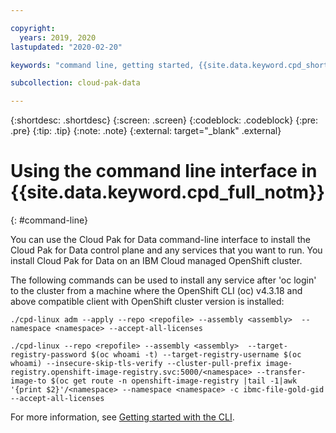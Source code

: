 ```yaml
---

copyright:
  years: 2019, 2020
lastupdated: "2020-02-20"

keywords: "command line, getting started, {{site.data.keyword.cpd_short}}, {{site.data.keyword.cpd_full_notm}}, data, ai, analytics, data analytics, governance, data governance"

subcollection: cloud-pak-data

---
```


{:shortdesc: .shortdesc}
{:screen: .screen}
{:codeblock: .codeblock}
{:pre: .pre}
{:tip: .tip}
{:note: .note}
{:external: target="_blank" .external}


# Using the command line interface in {{site.data.keyword.cpd_full_notm}}
{: #command-line}

You can use the Cloud Pak for Data command-line interface to install the Cloud Pak for Data control plane and any services that you want to run. 
You install Cloud Pak for Data on an IBM Cloud managed OpenShift cluster. 

The following commands can be used to install any service after 'oc login' to the cluster from a machine where the OpenShift CLI (oc) v4.3.18 and above compatible client with OpenShift cluster version is installed:

`./cpd-linux adm --apply --repo <repofile> --assembly <assembly>  --namespace <namespace> --accept-all-licenses`

`./cpd-linux --repo <repofile> --assembly <assembly>  --target-registry-password $(oc whoami -t) --target-registry-username $(oc whoami) --insecure-skip-tls-verify --cluster-pull-prefix image-registry.openshift-image-registry.svc:5000/<namespace> --transfer-image-to $(oc get route -n openshift-image-registry |tail -1|awk '{print $2}'/<namespace> --namespace <namespace> -c ibmc-file-gold-gid --accept-all-licenses`

For more information, see [Getting started with the CLI](https://docs.openshift.com/container-platform/4.3/cli_reference/openshift_cli/getting-started-cli.html).
